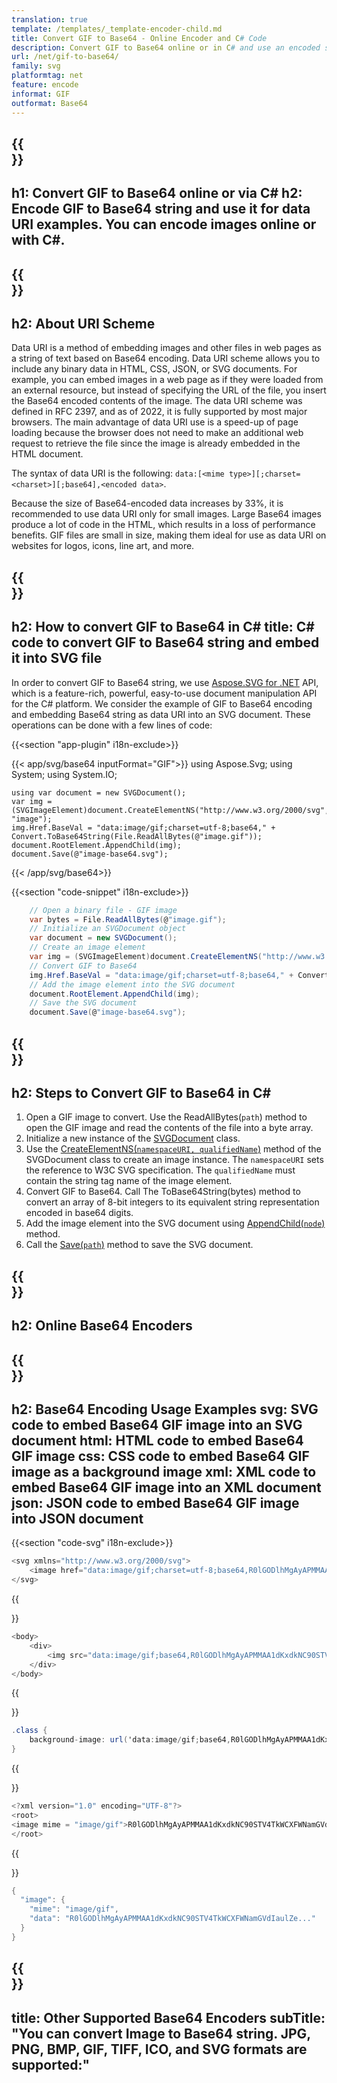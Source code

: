 ```yaml
---
translation: true
template: /templates/_template-encoder-child.md
title: Convert GIF to Base64 - Online Encoder and C# Code
description: Convert GIF to Base64 online or in C# and use an encoded string for data URI. Embed it into HTML, CSS, XML, JSON and others.
url: /net/gif-to-base64/
family: svg
platformtag: net
feature: encode
informat: GIF
outformat: Base64
---
```


{{<section banner>}}
---
h1: Convert GIF to Base64 online or via C#
h2: Encode GIF to Base64 string and use it for data URI examples. You can encode images online or with C#.
---

{{<section overview>}}
---
h2: About URI Scheme
---

Data URI is a method of embedding images and other files in web pages as a string of text based on Base64 encoding. Data URI scheme allows you to include any binary data in HTML, CSS, JSON, or SVG documents. For example, you can embed images in a web page as if they were loaded from an external resource, but instead of specifying the URL of the file, you insert the Base64 encoded contents of the image. The data URI scheme was defined in RFC 2397, and as of 2022, it is fully supported by most major browsers. The main advantage of data URI use is a speed-up of page loading because the browser does not need to make an additional web request to retrieve the file since the image is already embedded in the HTML document.

The syntax of data URI is the following: `data:[<mime type>][;charset=<charset>][;base64],<encoded data>`.

Because the size of Base64-encoded data increases by 33%, it is recommended to use data URI only for small images. Large Base64 images produce a lot of code in the HTML, which results in a loss of performance benefits. GIF files are small in size, making them ideal for use as data URI on websites for logos, icons, line art, and more.

{{<section code-text>}}
---
h2: How to convert GIF to Base64 in C#
title: C# code to convert GIF to Base64 string and embed it into SVG file
---

In order to convert GIF to Base64 string, we use [Aspose.SVG for .NET](https://products.aspose.com/svg/net/) API, which is a feature-rich, powerful, easy-to-use document manipulation API for the C# platform. We consider the example of GIF to Base64 encoding and embedding Base64 string as data URI into an SVG document. These operations can be done with a few lines of code:

{{<section "app-plugin" i18n-exclude>}}

{{< app/svg/base64 inputFormat="GIF">}}
using Aspose.Svg;
using System;
using System.IO;

    using var document = new SVGDocument();
    var img = (SVGImageElement)document.CreateElementNS("http://www.w3.org/2000/svg", "image");
    img.Href.BaseVal = "data:image/gif;charset=utf-8;base64," + Convert.ToBase64String(File.ReadAllBytes(@"image.gif"));
    document.RootElement.AppendChild(img);
    document.Save(@"image-base64.svg");
{{< /app/svg/base64>}} 

{{<section "code-snippet" i18n-exclude>}}

```cs
    // Open a binary file - GIF image
    var bytes = File.ReadAllBytes(@"image.gif");
    // Initialize an SVGDocument object
    var document = new SVGDocument();
    // Create an image element
    var img = (SVGImageElement)document.CreateElementNS("http://www.w3.org/2000/svg", "image");
    // Convert GIF to Base64
    img.Href.BaseVal = "data:image/gif;charset=utf-8;base64," + Convert.ToBase64String(bytes);
    // Add the image element into the SVG document
    document.RootElement.AppendChild(img);
    // Save the SVG document
    document.Save(@"image-base64.svg");
```

{{<section steps>}}
---
h2: Steps to Convert GIF to Base64 in C#
---

1. Open a GIF image to convert. Use the ReadAllBytes(`path`) method to open the GIF image and read the contents of the file into a byte array. 
1. Initialize a new instance of the [SVGDocument](https://reference.aspose.com/svg/net/aspose.svg/svgdocument/svgdocument/#constructor) class. 
1. Use the [CreateElementNS(`namespaceURI, qualifiedName`)](https://reference.aspose.com/svg/net/aspose.svg.dom/document/createelementns/#createelementns) method of the SVGDocument class to create an image instance. The `namespaceURI` sets the reference to W3C SVG specification. The `qualifiedName` must contain the string tag name of the image element.
1. Convert GIF to Base64. Call The ToBase64String(bytes) method to convert an array of 8-bit integers to its equivalent string representation encoded in base64 digits.
1. Add the image element into the SVG document using [AppendChild(`node`)](https://reference.aspose.com/svg/net/aspose.svg.dom/node/appendchild/) method.
1. Call the [Save(`path`)](https://reference.aspose.com/svg/net/aspose.svg/svgdocument/save/) method to save the SVG document.


{{<section online-encoder>}}
---
h2: Online Base64 Encoders
---

{{<section examples>}}
---
h2: Base64 Encoding Usage Examples
svg: SVG code to embed Base64 GIF image into an SVG document
html: HTML code to embed Base64 GIF image
css: CSS code to embed Base64 GIF image as a background image
xml: XML code to embed Base64 GIF image into an XML document
json: JSON code to embed Base64 GIF image into JSON document
---

{{<section "code-svg" i18n-exclude>}}

```cs
<svg xmlns="http://www.w3.org/2000/svg">
	<image href="data:image/gif;charset=utf-8;base64,R0lGODlhMgAyAPMMAA1dKxdkNC90STV4TkWCXFWNamGVdIaulZe..." alt="Green circle"/>
</svg>
```

{{<section code-html>}}

```cs
<body>
    <div>
        <img src="data:image/gif;base64,R0lGODlhMgAyAPMMAA1dKxdkNC90STV4TkWCXFWNamGVdIaulZe..." alt="Green circle">
    </div>
</body>
```

{{<section code-css>}}

```cs
.class {
    background-image: url('data:image/gif;base64,R0lGODlhMgAyAPMMAA1dKxdkNC90STV4TkWCXFWNamGVdIaulZe...');
}
```

{{<section code-xml>}}

```cs
<?xml version="1.0" encoding="UTF-8"?>
<root>
<image mime = "image/gif">R0lGODlhMgAyAPMMAA1dKxdkNC90STV4TkWCXFWNamGVdIaulZe...</image>
</root>
```

{{<section code-json>}}

```cs
{
  "image": {
    "mime": "image/gif",
    "data": "R0lGODlhMgAyAPMMAA1dKxdkNC90STV4TkWCXFWNamGVdIaulZe..."
  }
}
```

{{<section other-encoders>}}
---
title: Other Supported Base64 Encoders
subTitle: "You can convert Image to Base64 string. JPG, PNG, BMP, GIF, TIFF, ICO, and SVG formats are supported:"
---